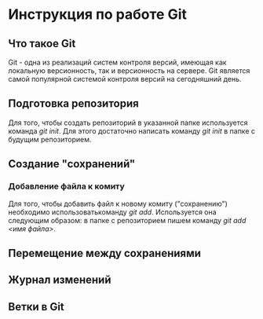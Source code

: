 # Инструкция по работе Git

## Что такое Git

Git - одна из реализаций систем контроля версий, имеющая как локальную версионность, так и версионность на сервере. Git является самой популярной системой контроля версий на сегодняшний день.

## Подготовка репозитория

Для того, чтобы создать репозиторий в указанной папке используется команда *git init*. Для этого достаточно написать команду *git init* в папке с будущим репозиторием. 

## Cоздание "сохранений"

### Добавление файла к комиту

Для того, чтобы добавить файл к новому комиту ("сохранению") необходимо использоватькоманду *git add*. Используется она следующим образом: в папке с репозиторием пишем команду *git add <имя файла>*.

## Перемещение между сохранениями

## Журнал изменений

## Ветки в Git 
